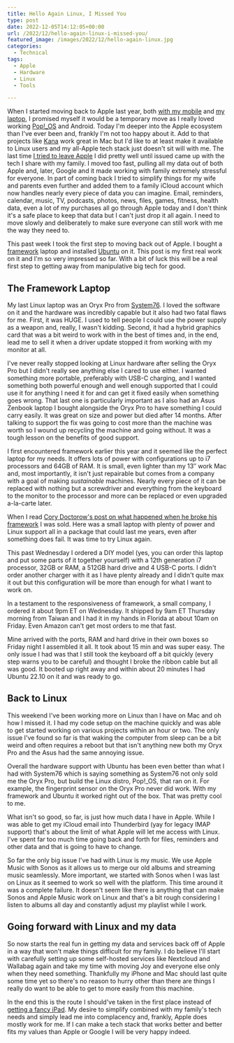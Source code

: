 ```yaml
---
title: Hello Again Linux, I Missed You
type: post
date: 2022-12-05T14:12:05+00:00
url: /2022/12/hello-again-linux-i-missed-you/
featured_image: /images/2022/12/hello-again-linux.jpg
categories:
  - Technical
tags:
  - Apple
  - Hardware
  - Linux
  - Tools

---
```

When I started moving back to Apple last year, both [with my mobile][1] and [my laptop][2], I promised myself it would be a temporary move as I really loved working [Pop!_OS][3] and Android. Today I'm deeper into the Apple ecosystem than I've ever been and, frankly I'm not too happy about it. Add to that projects like [Kana][4] work great in Mac but I'd like to at least make it available to Linux users and my all-Apple tech stack just doesn't sit will with me.
The last time [I tried to leave Apple][5] I did pretty well until issued came up with the tech I share with my family. I moved too fast, pulling all my data out of both Apple and, later, Google and it made working with family extremely stressful for everyone. In part of coming back I tried to simplify things for my wife and parents even further and added them to a family iCloud account which now handles nearly every piece of data you can imagine. Email, reminders, calendar, music, TV, podcasts, photos, news, files, games, fitness, health data, even a lot of my purchases all go through Apple today and I don't think it's a safe place to keep that data but I can't just drop it all again. I need to move slowly and deliberately to make sure everyone can still work with me the way they need to.

This past week I took the first step to moving back out of Apple. I bought a [framework][6] laptop and installed [Ubuntu][7] on it. This post is my first real work on it and I'm so very impressed so far. With a bit of luck this will be a real first step to getting away from manipulative big tech for good.

## The Framework Laptop

My last Linux laptop was an Oryx Pro from [System76][8]. I loved the software on it and the hardware was incredibly capable but it also had two fatal flaws for me. First, it was HUGE. I used to tell people I could use the power supply as a weapon and, really, I wasn't kidding. Second, it had a hybrid graphics card that was a bit weird to work with in the best of times and, in the end, lead me to sell it when a driver update stopped it from working with my monitor at all.

I've never really stopped looking at Linux hardware after selling the Oryx Pro but I didn't really see anything else I cared to use either. I wanted something more portable, preferably with USB-C charging, and I wanted something both powerful enough and well enough supported that I could use it for anything I need it for and can get it fixed easily when something goes wrong. That last one is particularly important as I also had an Asus Zenbook laptop I bought alongside the Oryx Pro to have something I could carry easily. It was great on size and power but died after 14 months. After talking to support the fix was going to cost more than the machine was worth so I wound up recycling the machine and going without. It was a tough lesson on the benefits of good support.

I first encountered framework earlier this year and it seemed like the perfect laptop for my needs. It offers lots of power with configurations up to i7 processors and 64GB of RAM. It is small, even lighter than my 13&#8243; work Mac and, most importantly, it isn't just repairable but comes from a company with a goal of making _sustainable_ machines. Nearly every piece of it can be replaced with nothing but a screwdriver and everything from the keyboard to the monitor to the processor and more can be replaced or even upgraded a-la-carte later.

When I read [Cory Doctorow's post on what happened when he broke his framework][9] I was sold. Here was a small laptop with plenty of power and Linux support all in a package that could last me years, even after something does fail. It was time to try Linux again.

This past Wednesday I ordered a DIY model (yes, you can order this laptop and put some parts of it together yourself) with a 12th generation i7 processor, 32GB or RAM, a 512GB hard drive and 4 USB-C ports. I didn't order another charger with it as I have plenty already and I didn't quite max it out but this configuration will be more than enough for what I want to work on.

In a testament to the responsiveness of framework, a small company, I ordered it about 9pm ET on Wednesday. It shipped by 9am ET Thursday morning from Taiwan and I had it in my hands in Florida at about 10am on Friday. Even Amazon can't get most orders to me that fast.

Mine arrived with the ports, RAM and hard drive in their own boxes so Friday night I assembled it all. It took about 15 min and was super easy. The only issue I had was that I still took the keyboard off a bit quickly (every step warns you to be careful) and thought I broke the ribbon cable but all was good. It booted up right away and within about 20 minutes I had Ubuntu 22.10 on it and was ready to go.

## Back to Linux

This weekend I've been working more on Linux than I have on Mac and oh how I missed it. I had my code setup on the machine quickly and was able to get started working on various projects within an hour or two. The only issue I've found so far is that waking the computer from sleep can be a bit weird and often requires a reboot but that isn't anything new both my Oryx Pro and the Asus had the same annoying issue.

Overall the hardware support with Ubuntu has been even better than what I had with System76 which is saying something as System76 not only sold me the Oryx Pro, but build the Linux distro, Pop!_OS, that ran on it. For example, the fingerprint sensor on the Oryx Pro never did work. With my framework and Ubuntu it worked right out of the box. That was pretty cool to me.

What isn't so good, so far, is just how much data I have in Apple. While I was able to get my iCloud email into Thunderbird (yay for legacy IMAP support) that's about the limit of what Apple will let me access with Linux. I've spent far too much time going back and forth for files, reminders and other data and that is going to have to change.

So far the only big issue I've had with Linux is my music. We use Apple Music with Sonos as it allows us to merge our old albums and streaming music seamlessly. More important, we started with Sonos when I was last on Linux as it seemed to work so well with the platform. This time around it was a complete failure. It doesn't seem like there is anything that can make Sonos and Apple Music work on Linux and that's a bit rough considering I listen to albums all day and constantly adjust my playlist while I work.

## Going forward with Linux and my data

So now starts the real fun in getting my data and services back off of Apple in a way that won't make things difficult for my family. I do believe I'll start with carefully setting up some self-hosted services like Nextcloud and Wallabag again and take my time with moving Joy and everyone else only when they need something. Thankfully my iPhone and Mac should last quite some time yet so there's no reason to hurry other than there are things I really do want to be able to get to more easily from this machine.

In the end this is the route I should've taken in the first place instead of [getting a fancy iPad][10]. My desire to simplify combined with my family's tech needs and simply lead me into complacency and, frankly, Apple does mostly work for me. If I can make a tech stack that works better and better fits my values than Apple or Google I will be very happy indeed.

 [1]: /2021/01/back-to-iphone/
 [2]: /2021/11/first-impressions-of-my-m1-macbook-pro/
 [3]: https://pop.system76.com/
 [4]: https://github.com/ChrisWiegman/kana/
 [5]: /2020/12/my-adventures-in-leaving-big-tech-a-status-update/
 [6]: https://frame.work/
 [7]: https://ubuntu.com/
 [8]: https://system76.com/
 [9]: https://doctorow.medium.com/the-framework-is-the-most-exciting-laptop-ive-ever-broken-c06fc1245807
 [10]: /2021/06/two-weeks-with-the-ipad/